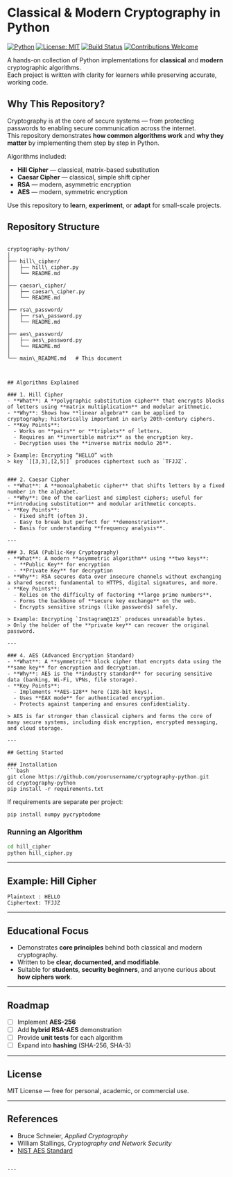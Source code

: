 
# Classical & Modern Cryptography in Python

[![Python](https://img.shields.io/badge/Python-3.8+-blue.svg)](https://www.python.org/)
[![License: MIT](https://img.shields.io/badge/License-MIT-green.svg)](LICENSE)
[![Build Status](https://img.shields.io/badge/Status-Active-success.svg)]()
[![Contributions Welcome](https://img.shields.io/badge/Contributions-Welcome-brightgreen.svg)]()

A hands-on collection of Python implementations for **classical** and **modern** cryptographic algorithms.  
Each project is written with clarity for learners while preserving accurate, working code.


## Why This Repository?

Cryptography is at the core of secure systems — from protecting passwords to enabling secure communication across the internet.  
This repository demonstrates **how common algorithms work** and **why they matter** by implementing them step by step in Python.

Algorithms included:

- **Hill Cipher** — classical, matrix-based substitution
- **Caesar Cipher** — classical, simple shift cipher
- **RSA** — modern, asymmetric encryption
- **AES** — modern, symmetric encryption

Use this repository to **learn**, **experiment**, or **adapt** for small-scale projects.

## Repository Structure

```

cryptography-python/
│
├── hill\_cipher/
│   ├── hill\_cipher.py
│   └── README.md
│
├── caesar\_cipher/
│   ├── caesar\_cipher.py
│   └── README.md
│
├── rsa\_password/
│   ├── rsa\_password.py
│   └── README.md
│
├── aes\_password/
│   ├── aes\_password.py
│   └── README.md
│
└── main\_README.md   # This document



## Algorithms Explained

### 1. Hill Cipher
- **What**: A **polygraphic substitution cipher** that encrypts blocks of letters using **matrix multiplication** and modular arithmetic.
- **Why**: Shows how **linear algebra** can be applied to cryptography; historically important in early 20th-century ciphers.
- **Key Points**:
  - Works on **pairs** or **triplets** of letters.
  - Requires an **invertible matrix** as the encryption key.
  - Decryption uses the **inverse matrix modulo 26**.

> Example: Encrypting “HELLO” with  
> key `[[3,3],[2,5]]` produces ciphertext such as `TFJJZ`.


### 2. Caesar Cipher
- **What**: A **monoalphabetic cipher** that shifts letters by a fixed number in the alphabet.
- **Why**: One of the earliest and simplest ciphers; useful for **introducing substitution** and modular arithmetic concepts.
- **Key Points**:
  - Fixed shift (often 3).
  - Easy to break but perfect for **demonstration**.
  - Basis for understanding **frequency analysis**.

---

### 3. RSA (Public-Key Cryptography)
- **What**: A modern **asymmetric algorithm** using **two keys**:
  - **Public Key** for encryption
  - **Private Key** for decryption
- **Why**: RSA secures data over insecure channels without exchanging a shared secret; fundamental to HTTPS, digital signatures, and more.
- **Key Points**:
  - Relies on the difficulty of factoring **large prime numbers**.
  - Forms the backbone of **secure key exchange** on the web.
  - Encrypts sensitive strings (like passwords) safely.

> Example: Encrypting `Instagram@123` produces unreadable bytes.  
> Only the holder of the **private key** can recover the original password.

---

### 4. AES (Advanced Encryption Standard)
- **What**: A **symmetric** block cipher that encrypts data using the **same key** for encryption and decryption.
- **Why**: AES is the **industry standard** for securing sensitive data (banking, Wi-Fi, VPNs, file storage).
- **Key Points**:
  - Implements **AES-128** here (128-bit keys).
  - Uses **EAX mode** for authenticated encryption.
  - Protects against tampering and ensures confidentiality.

> AES is far stronger than classical ciphers and forms the core of many secure systems, including disk encryption, encrypted messaging, and cloud storage.

---

## Getting Started

### Installation
```bash
git clone https://github.com/yourusername/cryptography-python.git
cd cryptography-python
pip install -r requirements.txt
````

If requirements are separate per project:

```bash
pip install numpy pycryptodome
```

### Running an Algorithm

```bash
cd hill_cipher
python hill_cipher.py
```

---

## Example: Hill Cipher

```
Plaintext : HELLO
Ciphertext: TFJJZ
```

---

## Educational Focus

* Demonstrates **core principles** behind both classical and modern cryptography.
* Written to be **clear, documented, and modifiable**.
* Suitable for **students**, **security beginners**, and anyone curious about **how ciphers work**.

---

## Roadmap

* [ ] Implement **AES-256**
* [ ] Add **hybrid RSA-AES** demonstration
* [ ] Provide **unit tests** for each algorithm
* [ ] Expand into **hashing** (SHA-256, SHA-3)

---

## License

MIT License — free for personal, academic, or commercial use.

---

## References

* Bruce Schneier, *Applied Cryptography*
* William Stallings, *Cryptography and Network Security*
* [NIST AES Standard](https://nvlpubs.nist.gov/nistpubs/FIPS/NIST.FIPS.197.pdf)

```

---


